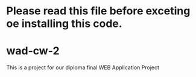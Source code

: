 # Please read this file before exceting oe installing this code. 
# wad-cw-2
This is a project for our diploma final WEB Application Project
